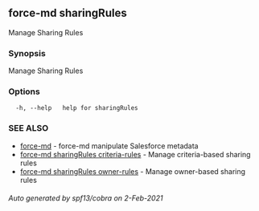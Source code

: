 ## force-md sharingRules

Manage Sharing Rules

### Synopsis

Manage Sharing Rules

### Options

```
  -h, --help   help for sharingRules
```

### SEE ALSO

* [force-md](force-md.md)	 - force-md manipulate Salesforce metadata
* [force-md sharingRules criteria-rules](force-md_sharingRules_criteria-rules.md)	 - Manage criteria-based sharing rules
* [force-md sharingRules owner-rules](force-md_sharingRules_owner-rules.md)	 - Manage owner-based sharing rules

###### Auto generated by spf13/cobra on 2-Feb-2021
